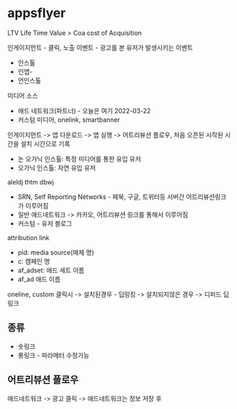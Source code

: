 # appsflyer

LTV Life Time Value > Coa cost of Acquisition

인게이지먼트 - 클릭, 노출
이벤트 - 광고를 본 유저가 발생시키는 이벤트
- 인스톨
- 인앱-
- 언인스톨


미디어 소스
- 애드 네트워크(파트너) - 오늘은 여기 2022-03-22 
- 커스텀 미디어, onelink, smartbanner

인게이지먼트
-> 앱 다운로드
-> 앱 실행
-> 어트리뷰션 플로우, 처음 오픈된 시작된 시간을 설치 시간으로 기록
- 논 오가닉 인스톨: 특정 미디어를 통한 유입 유저
- 오가닉 인스톨: 자연 유입 유저

aleldj thtm dbwj
- SRN, Self Reporting Networks - 페북, 구글, 트위터등 서버간 어트리뷰션링크가 이루어짐
- 일반 애드네트워크 -> 카카오, 어트리뷰션 링크를 통해서 이루어짐
- 커스텀 - 유저 블로그

attribution link
- pid: media source(매체 명)
- c: 캠페인 명
- af_adset: 애드 세트 이름
- af_ad 애드 이름

oneline, custom 
클릭시
-> 설치된경우 - 딥링킹
-> 설치되지않은 경우 -> 디퍼드 딥 링크

## 종류
- 숏링크
- 롱링크 - 파라메터 수정가능

## 어트리뷰션 플로우
애드네트워크
-> 광고 클릭
-> 애드네트워크는 정보 저장 후 
